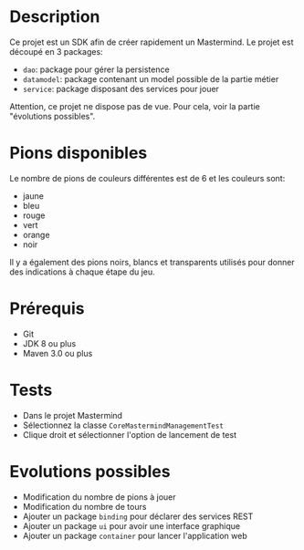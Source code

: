 # Description
Ce projet est un SDK afin de créer rapidement un Mastermind.
Le projet est découpé en 3 packages:
- `dao`: package pour gérer la persistence
- `datamodel`: package contenant un model possible de la partie métier
- `service`: package disposant des services pour jouer

Attention, ce projet ne dispose pas de vue. Pour cela, voir la partie "évolutions possibles".

# Pions disponibles
Le nombre de pions de couleurs différentes est de 6 et les couleurs sont: 
- jaune 
- bleu
- rouge 
- vert
- orange
- noir

Il y a également des pions noirs, blancs et transparents utilisés pour donner des indications à chaque étape du jeu.

# Prérequis
- Git
- JDK 8 ou plus
- Maven 3.0 ou plus

# Tests
* Dans le projet Mastermind
* Sélectionnez la classe `CoreMastermindManagementTest`
* Clique droit et sélectionner l'option de lancement de test

# Evolutions possibles
- Modification du nombre de pions à jouer
- Modification du nombre de tours
- Ajouter un package `binding` pour déclarer des services REST
- Ajouter un package `ui` pour avoir une interface graphique
- Ajouter un package `container` pour lancer l'application web